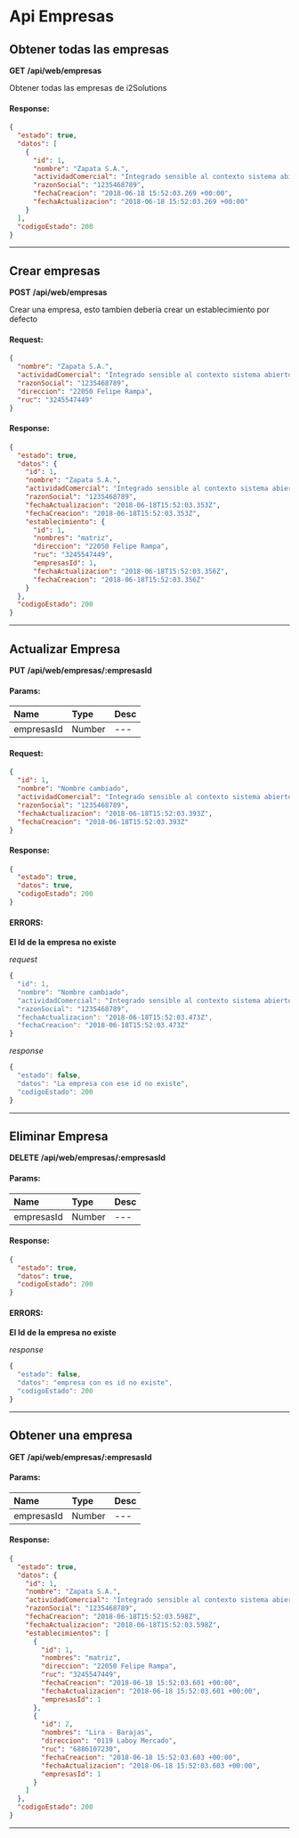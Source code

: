 # Api Empresas

## Obtener todas las empresas

__GET__ __/api/web/empresas__

Obtener todas las empresas de i2Solutions
#### Response:

```json
{
  "estado": true,
  "datos": [
    {
      "id": 1,
      "nombre": "Zapata S.A.",
      "actividadComercial": "Integrado sensible al contexto sistema abierto",
      "razonSocial": "1235468789",
      "fechaCreacion": "2018-06-18 15:52:03.269 +00:00",
      "fechaActualizacion": "2018-06-18 15:52:03.269 +00:00"
    }
  ],
  "codigoEstado": 200
}
```


___



## Crear empresas

__POST__ __/api/web/empresas__

Crear una empresa, esto tambien deberia crear un establecimiento por defecto
#### Request:

```json
{
  "nombre": "Zapata S.A.",
  "actividadComercial": "Integrado sensible al contexto sistema abierto",
  "razonSocial": "1235468789",
  "direccion": "22050 Felipe Rampa",
  "ruc": "3245547449"
}
```

#### Response:

```json
{
  "estado": true,
  "datos": {
    "id": 1,
    "nombre": "Zapata S.A.",
    "actividadComercial": "Integrado sensible al contexto sistema abierto",
    "razonSocial": "1235468789",
    "fechaActualizacion": "2018-06-18T15:52:03.353Z",
    "fechaCreacion": "2018-06-18T15:52:03.353Z",
    "establecimiento": {
      "id": 1,
      "nombres": "matriz",
      "direccion": "22050 Felipe Rampa",
      "ruc": "3245547449",
      "empresasId": 1,
      "fechaActualizacion": "2018-06-18T15:52:03.356Z",
      "fechaCreacion": "2018-06-18T15:52:03.356Z"
    }
  },
  "codigoEstado": 200
}
```


___



## Actualizar Empresa

__PUT__ __/api/web/empresas/:empresasId__


#### Params:
| Name       | Type    | Desc |
| :--------- | :------ | :-------|
| empresasId | Number |   ---   |
	

#### Request:

```json
{
  "id": 1,
  "nombre": "Nombre cambiado",
  "actividadComercial": "Integrado sensible al contexto sistema abierto",
  "razonSocial": "1235468789",
  "fechaActualizacion": "2018-06-18T15:52:03.393Z",
  "fechaCreacion": "2018-06-18T15:52:03.393Z"
}
```

#### Response:

```json
{
  "estado": true,
  "datos": true,
  "codigoEstado": 200
}
```

#### ERRORS:
__El Id de la empresa no existe__




_request_

```js
{
  "id": 1,
  "nombre": "Nombre cambiado",
  "actividadComercial": "Integrado sensible al contexto sistema abierto",
  "razonSocial": "1235468789",
  "fechaActualizacion": "2018-06-18T15:52:03.473Z",
  "fechaCreacion": "2018-06-18T15:52:03.473Z"
}
```

_response_

```js
{
  "estado": false,
  "datos": "La empresa con ese id no existe",
  "codigoEstado": 200
}
```
	
	


___



## Eliminar Empresa

__DELETE__ __/api/web/empresas/:empresasId__


#### Params:
| Name       | Type    | Desc |
| :--------- | :------ | :-------|
| empresasId | Number |   ---   |
	

#### Response:

```json
{
  "estado": true,
  "datos": true,
  "codigoEstado": 200
}
```

#### ERRORS:
__El Id de la empresa no existe__




_response_

```js
{
  "estado": false,
  "datos": "empresa con es id no existe",
  "codigoEstado": 200
}
```
	
	


___



## Obtener una empresa

__GET__ __/api/web/empresas/:empresasId__


#### Params:
| Name       | Type    | Desc |
| :--------- | :------ | :-------|
| empresasId | Number |   ---   |
	

#### Response:

```json
{
  "estado": true,
  "datos": {
    "id": 1,
    "nombre": "Zapata S.A.",
    "actividadComercial": "Integrado sensible al contexto sistema abierto",
    "razonSocial": "1235468789",
    "fechaCreacion": "2018-06-18T15:52:03.598Z",
    "fechaActualizacion": "2018-06-18T15:52:03.598Z",
    "establecimientos": [
      {
        "id": 1,
        "nombres": "matriz",
        "direccion": "22050 Felipe Rampa",
        "ruc": "3245547449",
        "fechaCreacion": "2018-06-18 15:52:03.601 +00:00",
        "fechaActualizacion": "2018-06-18 15:52:03.601 +00:00",
        "empresasId": 1
      },
      {
        "id": 2,
        "nombres": "Lira - Barajas",
        "direccion": "0119 Laboy Mercado",
        "ruc": "6886107230",
        "fechaCreacion": "2018-06-18 15:52:03.603 +00:00",
        "fechaActualizacion": "2018-06-18 15:52:03.603 +00:00",
        "empresasId": 1
      }
    ]
  },
  "codigoEstado": 200
}
```


___



